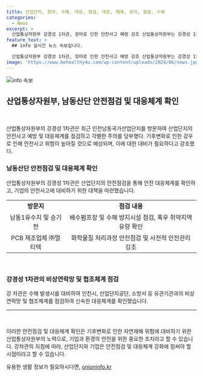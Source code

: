```yaml
---
title: 산업단지, 장마, 수해, 대응, 점검, 대응, 체계, 유지, 점검, 수해
categories:
  - News
excerpt: >
  산업통상자원부 강경성 1차관, 장마로 인한 안전사고 예방 강조 산업통상자원부는 강경성 1차관이 인천남동국가산업단지를 방문하여 안전점검을 실시하고, 장마로 인한 안전사고 예방을 당부했다고 밝혔다. 장마로 인한 침수와 화재 등에 대한 대비가 필요하며, 강 차관은 산업단지 현장을 점검하고 각종 안전시설을 확인하며, 기업의 안전관리 시스템에 대한 점검도 진행했다. 최근 기후변화로 인한 자연재난으로부터 산업단지 입주기업을 보호하기 위해 철저한 안전관리와 대응체계를 강조했다.
feature_text: >
  ## info 실시간 뉴스 속보입니다.

  산업통상자원부 강경성 1차관, 장마로 인한 안전사고 예방 강조 산업통상자원부는 강경성 1차관이 인천남동국가산업단지를 방문하여 안전점검을 실시하고, 장마로 인한 안전사고 예방을 당부했다고 밝혔다. 장마로 인한 침수와 화재 등에 대한 대비가 필요하며, 강 차관은 산업단지 현장을 점검하고 각종 안전시설을 확인하며, 기업의 안전관리 시스템에 대한 점검도 진행했다. 최근 기후변화로 인한 자연재난으로부터 산업단지 입주기업을 보호하기 위해 철저한 안전관리와 대응체계를 강조했다.
image: 'https://www.behealthy4u.com/wp-content/uploads/2024/06/news.jpg'
---
```


<p><img src="https://www.behealthy4u.com/wp-content/uploads/2024/06/news.jpg" alt="info 속보" /></p>

<h2 data-ke-size="size26">산업통상자원부, 남동산단 안전점검 및 대응체계 확인</h2>

<p data-ke-size="size16">&nbsp;</p>

<p>산업통상자원부의 강경성 1차관은 최근 인천남동국가산업단지를 방문하여 산업단지의 안전사고 예방 및 대응체계를 점검하고 각별한 주의를 당부했다. 기후변화로 인한 강우로 인해 안전사고 위험이 높아질 것으로 예상되며, 이에 대한 대비가 필요하다고 강조했다.</p>

<h3>남동산단 안전점검 및 대응체계 확인</h3>

<p data-ke-size="size16">산업통상자원부의 강경성 1차관은 산업단지의 안전점검을 통해 안전 대응체계를 확인하고, 기업의 안전사고에 대비하기 위한 대책을 마련했습니다.</p>

<table style="width: 100%;">
<tbody>
<tr>
<td style="text-align: center; height: 17px;"><b>방문지</b></td>
<td style="text-align: center; height: 17px;"><b>점검 내용</b></td>
</tr>
<tr>
<td style="text-align: center; height: 17px;">남동1유수지 및 승기천</td>
<td style="text-align: center; height: 17px;">배수펌프장 및 수해 방지시설 점검, 폭우 취약지역 유량 확인</td>
</tr>
<tr>
<td style="text-align: center; height: 17px;">PCB 제조업체 ㈜멀티텍</td>
<td style="text-align: center; height: 17px;">화학물질 처리과정 안전점검 및 사전적 안전관리 강조</td>
</tr>
</tbody>
</table>

<p data-ke-size="size16">&nbsp;</p>

<h3>강경성 1차관의 비상연락망 및 협조체계 점검</h3>

<p data-ke-size="size16">강 차관은 수해 발생시를 대비하여 인천시, 산업단지공단, 소방서 등 유관기관과의 비상연락망 및 협조체계를 점검하여 신속한 대응체계를 확인했습니다.</p>

<hr>

<p data-ke-size="size16">&nbsp;</p>

<p>이러한 안전점검 및 대응체계 확인은 기후변화로 인한 자연재해 위험에 대비하기 위한 산업통상자원부의 노력으로, 기업과 환경의 안전을 위한 중요한 조치라고 할 수 있습니다.
강차관의 지침에 따라, 산업단지와 기업은 안전점검 및 대응체계 강화에 힘써야 할 시점이라고 할 수 있습니다.</p>
유용한 생활 정보가 필요하시다면, <a href="https://onioninfo.kr" rel="dofollow">onioninfo.kr</a>


